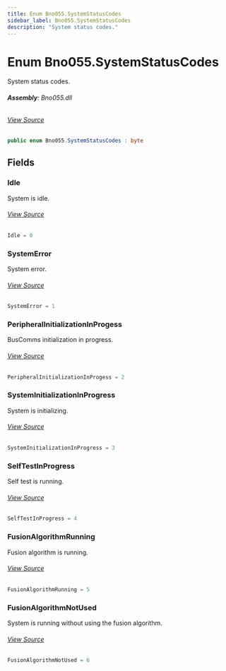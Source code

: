 ```yaml
---
title: Enum Bno055.SystemStatusCodes
sidebar_label: Bno055.SystemStatusCodes
description: "System status codes."
---
```

# Enum Bno055.SystemStatusCodes
System status codes.

###### **Assembly**: Bno055.dll
###### [View Source](https://github.com/WildernessLabs/Meadow.Foundation.git/blob/develop/Source/Meadow.Foundation.Peripherals/Sensors.Motion.Bno055/Driver/Bno055.Enums.cs#L83)
```csharp title="Declaration"
public enum Bno055.SystemStatusCodes : byte
```
## Fields
### Idle
System is idle.
###### [View Source](https://github.com/WildernessLabs/Meadow.Foundation.git/blob/develop/Source/Meadow.Foundation.Peripherals/Sensors.Motion.Bno055/Driver/Bno055.Enums.cs#L88)
```csharp title="Declaration"
Idle = 0
```
### SystemError
System error.
###### [View Source](https://github.com/WildernessLabs/Meadow.Foundation.git/blob/develop/Source/Meadow.Foundation.Peripherals/Sensors.Motion.Bno055/Driver/Bno055.Enums.cs#L93)
```csharp title="Declaration"
SystemError = 1
```
### PeripheralInitializationInProgess
BusComms initialization in progress.
###### [View Source](https://github.com/WildernessLabs/Meadow.Foundation.git/blob/develop/Source/Meadow.Foundation.Peripherals/Sensors.Motion.Bno055/Driver/Bno055.Enums.cs#L98)
```csharp title="Declaration"
PeripheralInitializationInProgess = 2
```
### SystemInitializationInProgress
System is initializing.
###### [View Source](https://github.com/WildernessLabs/Meadow.Foundation.git/blob/develop/Source/Meadow.Foundation.Peripherals/Sensors.Motion.Bno055/Driver/Bno055.Enums.cs#L103)
```csharp title="Declaration"
SystemInitializationInProgress = 3
```
### SelfTestInProgress
Self test is running.
###### [View Source](https://github.com/WildernessLabs/Meadow.Foundation.git/blob/develop/Source/Meadow.Foundation.Peripherals/Sensors.Motion.Bno055/Driver/Bno055.Enums.cs#L108)
```csharp title="Declaration"
SelfTestInProgress = 4
```
### FusionAlgorithmRunning
Fusion algorithm is running.
###### [View Source](https://github.com/WildernessLabs/Meadow.Foundation.git/blob/develop/Source/Meadow.Foundation.Peripherals/Sensors.Motion.Bno055/Driver/Bno055.Enums.cs#L113)
```csharp title="Declaration"
FusionAlgorithmRunning = 5
```
### FusionAlgorithmNotUsed
System is running without using the fusion algorithm.
###### [View Source](https://github.com/WildernessLabs/Meadow.Foundation.git/blob/develop/Source/Meadow.Foundation.Peripherals/Sensors.Motion.Bno055/Driver/Bno055.Enums.cs#L118)
```csharp title="Declaration"
FusionAlgorithmNotUsed = 6
```
